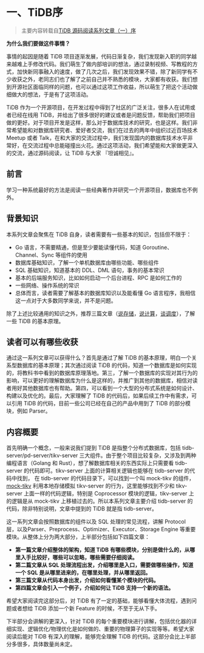 # 一、TiDB序

> 主要内容转载自[TiDB 源码阅读系列文章（一）序](https://cn.pingcap.com/blog/tidb-source-code-reading-1/)

**为什么我们要做这件事情？**

事情的起因是随着 TiDB 项目逐渐发展，代码日渐复杂，我们发现新入职的同学越来越难上手修改代码。我们萌生了做内部培训的想法，通过录制视频、写教程的方式，加快新同事融入的速度，做了几次之后，我们发现效果不错，除了新同学有不少收获之外，老同志们也了解了之前自己并不熟悉的模块，大家都有收获。我们想到开源社区面临同样的问题，也可以通过这项工作收益，所以萌生了把这个活动做细做大的想法，于是有了这项活动。

TiDB 作为一个开源项目，在开发过程中得到了社区的广泛关注，很多人在试用或者已经在线用 TiDB，并给出了很多很好的建议或者是问题反馈，帮助我们把项目做的更好。对于项目开发是这样，那么对于数据库技术的研究，也是这样。我们非常希望能和对数据库研究者、爱好者交流，我们在过去的两年中组织过近百场技术 Meetup 或者 Talk，在和大家的交流过程中，我们发现国内的数据库技术水平非常好，在交流过程中总能碰撞出火花。通过这项活动，我们希望能和大家做更深入的交流，通过源码阅读，让 TiDB 与大家 『坦诚相见』。

## 前言

学习一种系统最好的方法是阅读一些经典著作并研究一个开源项目，数据库也不例外。

## 背景知识

本系列文章会聚焦在 TiDB 自身，读者需要有一些基本的知识，包括但不限于：

- Go 语言，不需要精通，但是至少要能读懂代码，知道 Goroutine、Channel、Sync 等组件的使用
- 数据库基础知识，了解一个单机数据库由哪些功能、哪些组件
- SQL 基础知识，知道基本的 DDL、DML 语句，事务的基本常识
- 基本的后端服务知识，比如如何启动一个后台进程、RPC 是如何工作的
- 一些网络、操作系统的常识
- 总体而言，读者需要了解基本的数据库知识以及能看懂 Go 语言程序，我相信这一点对于大多数同学来说，并不是问题。

除了上述比较通用的知识之外，推荐三篇文章（[说存储](https://cn.pingcap.com/blog/tidb-internal-1/)，[说计算](https://cn.pingcap.com/blog/tidb-internal-2/)，[谈调度](https://cn.pingcap.com/blog/tidb-internal-3/)），了解一些 TiDB 的基本原理。

## 读者可以有哪些收获

通过这一系列文章可以获得什么？首先是通过了解 TiDB 的基本原理，明白一个关系型数据库的基本原理；其次通过阅读 TiDB 的代码，知道一个数据库是如何实现的，将教科书中看到的数据库原理落地。第三，了解一个数据库的实现对其行为的影响，可以更好的理解数据库为什么是这样的，并推广到其他的数据库，相信对读者用好其他数据库也有帮助。第四，可以看到一个大型的分布式系统是如何设计、构建以及优化的。最后，大家理解了 TiDB 的代码后，如果后续工作中有需求，可以引用 TiDB 的代码，目前一些公司已经在自己的产品中用到了 TiDB 的部分模块，例如 Parser。

## 内容概要

首先明确一个概念，一般来说我们提到 TiDB 是指整个分布式数据库，包括 tidb-server/pd-server/tikv-server 三大组件。由于整个项目比较复杂，又涉及到两种编程语言（Golang 和 Rust），想了解数据库相关的东西实际上只需要看 tidb-server 的代码即可。tikv-server 上面的计算相关逻辑也能够在 tidb-server 的代码中找到， 在 tidb-server 的代码目录下，可以找到一个叫 mock-tikv 的组件，[mock-tikv](https://github.com/pingcap/tidb/tree/source-code/store/mockstore/mocktikv) 利用本地存储模拟 tikv-server 的行为，这里能够找到不少和 tikv-server 上面一样的代码逻辑，特别是 Coprocessor 模块的逻辑，tikv-server 上的逻辑是从 mock-tikv 上移植过去的。所以本系列文章主要介绍 tidb-server 的代码，除非特别说明，文章中提到的 TiDB 就是指 tidb-server。

这一系列文章会按照数据库的组件以及 SQL 处理的常见流程，讲解 Protocol 层，以及Parser、Preprocess、Optimizer、Executor、Storage Engine 等重要模块。从整体上分为两大部分，上半部分包括如下四篇文章：

- **第一篇文章介绍整体的架构，知道 TiDB 有哪些模块，分别是做什么的，从哪里入手比较好，哪些可以忽略，哪些需要仔细阅读。**
- **第二篇文章从 SQL 处理流程出发，介绍哪里是入口，需要做哪些操作，知道一个 SQL 是从哪里进来的，在哪里处理，并从哪里返回。**
- **第三篇文章从代码本身出发，介绍如何看懂某个模块的代码。**
- **第四篇文章会引入一个例子，介绍如何让 TiDB 支持一个新的语法。**

希望大家阅读完这部分后，对 TiDB 有了一定的基础，能够看懂大体流程，遇到问题或者想给 TiDB 添加一个新 Feature 的时候，不至于无从下手。

下半部分会讲解的更深入，针对 TiDB 的每个重要模块进行讲解，包括优化器的详细实现、逻辑优化/物理优化是如何做的、重要的物理算子的实现等等。希望大家阅读后能对 TiDB 有深入的理解，能够完全理解 TiDB 的代码。这部分会比上半部分多很多，具体数量尚未定。



